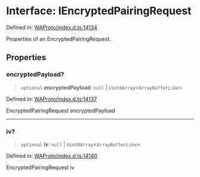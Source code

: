 # Interface: IEncryptedPairingRequest

Defined in: [WAProto/index.d.ts:14134](https://github.com/Fokusdotid/bail/blob/8a30cf93a8ac726f06d1ad6578695812a8253e53/WAProto/index.d.ts#L14134)

Properties of an EncryptedPairingRequest.

## Properties

### encryptedPayload?

> `optional` **encryptedPayload**: `null` \| `Uint8Array`\<`ArrayBufferLike`\>

Defined in: [WAProto/index.d.ts:14137](https://github.com/Fokusdotid/bail/blob/8a30cf93a8ac726f06d1ad6578695812a8253e53/WAProto/index.d.ts#L14137)

EncryptedPairingRequest encryptedPayload

***

### iv?

> `optional` **iv**: `null` \| `Uint8Array`\<`ArrayBufferLike`\>

Defined in: [WAProto/index.d.ts:14140](https://github.com/Fokusdotid/bail/blob/8a30cf93a8ac726f06d1ad6578695812a8253e53/WAProto/index.d.ts#L14140)

EncryptedPairingRequest iv
